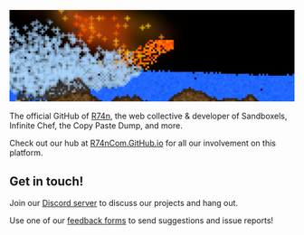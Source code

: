 ![Cyan R74n logo on a black background](https://raw.githubusercontent.com/R74nCom/.github/main/cover-3840x1240px.png)

The official GitHub of [R74n](https://R74n.com/), the web collective & developer of Sandboxels, Infinite Chef, the Copy Paste Dump, and more.

Check out our hub at [R74nCom.GitHub.io](https://r74ncom.github.io/) for all our involvement on this platform.

## Get in touch!
Join our [Discord server](https://discord.com/invite/ejUc6YPQuS) to discuss our projects and hang out.

Use one of our [feedback forms](https://R74n.com/ufbs/) to send suggestions and issue reports!

<!--## Hi there 👋-->

<!--

**Here are some ideas to get you started:**

🙋‍♀️ A short introduction - what is your organization all about?
🌈 Contribution guidelines - how can the community get involved?
👩‍💻 Useful resources - where can the community find your docs? Is there anything else the community should know?
🍿 Fun facts - what does your team eat for breakfast?
🧙 Remember, you can do mighty things with the power of [Markdown](https://docs.github.com/github/writing-on-github/getting-started-with-writing-and-formatting-on-github/basic-writing-and-formatting-syntax)
-->
